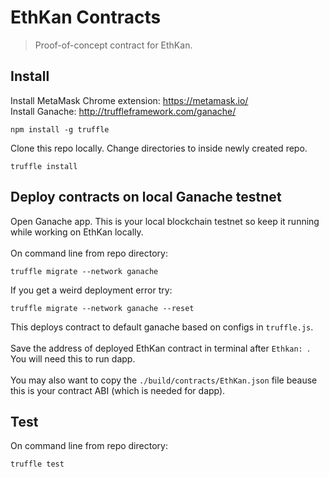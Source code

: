 # EthKan Contracts

> Proof-of-concept contract for EthKan.

## Install
Install MetaMask Chrome extension: https://metamask.io/
<br>
Install Ganache: http://truffleframework.com/ganache/
```
npm install -g truffle
```
Clone this repo locally. Change directories to inside newly created repo.
```
truffle install
```

## Deploy contracts on local Ganache testnet
Open Ganache app. This is your local blockchain testnet so keep it running while working on EthKan locally.
<br>
<br>
On command line from repo directory:
```
truffle migrate --network ganache
```
If you get a weird deployment error try:
```
truffle migrate --network ganache --reset
```
This deploys contract to default ganache based on configs in `truffle.js`.
<br>
<br>
Save the address of deployed EthKan contract in terminal after `Ethkan: `. You will need this to run dapp.
<br>
<br>
You may also want to copy the `./build/contracts/EthKan.json` file beause this is your contract ABI (which is needed for dapp).

## Test
On command line from repo directory:
```
truffle test
```
